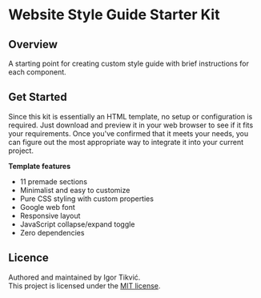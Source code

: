# Website Style Guide Starter Kit

## Overview
A starting point for creating custom style guide with brief instructions for each component. 

## Get Started
Since this kit is essentially an HTML template, no setup or configuration is required. Just download and preview it in your web browser to see if it fits your requirements.
Once you've confirmed that it meets your needs, you can figure out the most appropriate way to integrate it into your current project.

**Template features**
- 11 premade sections
- Minimalist and easy to customize
- Pure CSS styling with custom properties
- Google web font
- Responsive layout
- JavaScript collapse/expand toggle
- Zero dependencies


## Licence
Authored and maintained by Igor Tikvić.\
This project is licensed under the [MIT license](https://github.com/nadago/style-guide-starter-kit/blob/main/LICENSE).
